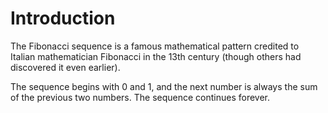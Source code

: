 # Introduction
The Fibonacci sequence is a famous mathematical pattern credited to Italian mathematician Fibonacci in the 13th century (though others had discovered it even earlier). 

The sequence begins with 0 and 1, and the next number is always the sum of the previous two numbers. The sequence continues forever.  

